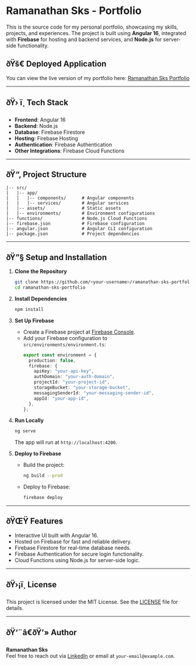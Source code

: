 
# Ramanathan Sks - Portfolio

This is the source code for my personal portfolio, showcasing my skills, projects, and experiences. The project is built using **Angular 16**, integrated with **Firebase** for hosting and backend services, and **Node.js** for server-side functionality.

## ðŸš€ Deployed Application

You can view the live version of my portfolio here: [Ramanathan Sks Portfolio](https://ramanathan-sks.web.app)

---

## ðŸ› ï¸ Tech Stack

- **Frontend**: Angular 16
- **Backend**: Node.js
- **Database**: Firebase Firestore
- **Hosting**: Firebase Hosting
- **Authentication**: Firebase Authentication
- **Other Integrations**: Firebase Cloud Functions

---

## ðŸ“‚ Project Structure

```
|-- src/
|   |-- app/
|   |   |-- components/      # Angular components
|   |   |-- services/        # Angular services
|   |-- assets/              # Static assets
|   |-- environments/        # Environment configurations
|-- functions/               # Node.js Cloud Functions
|-- firebase.json            # Firebase configuration
|-- angular.json             # Angular CLI configuration
|-- package.json             # Project dependencies
```

---

## ðŸ”§ Setup and Installation

1. **Clone the Repository**
   ```bash
   git clone https://github.com/<your-username>/ramanathan-sks-portfolio.git
   cd ramanathan-sks-portfolio
   ```

2. **Install Dependencies**
   ```bash
   npm install
   ```

3. **Set Up Firebase**
   - Create a Firebase project at [Firebase Console](https://console.firebase.google.com/).
   - Add your Firebase configuration to `src/environments/environment.ts`:
     ```typescript
     export const environment = {
       production: false,
       firebase: {
         apiKey: "your-api-key",
         authDomain: "your-auth-domain",
         projectId: "your-project-id",
         storageBucket: "your-storage-bucket",
         messagingSenderId: "your-messaging-sender-id",
         appId: "your-app-id",
       },
     };
     ```

4. **Run Locally**
   ```bash
   ng serve
   ```

   The app will run at `http://localhost:4200`.

5. **Deploy to Firebase**
   - Build the project:
     ```bash
     ng build --prod
     ```
   - Deploy to Firebase:
     ```bash
     firebase deploy
     ```

---

## ðŸŒŸ Features

- Interactive UI built with Angular 16.
- Hosted on Firebase for fast and reliable delivery.
- Firebase Firestore for real-time database needs.
- Firebase Authentication for secure login functionality.
- Cloud Functions using Node.js for server-side logic.

---

## ðŸ›¡ï¸ License

This project is licensed under the MIT License. See the [LICENSE](LICENSE) file for details.

---

## ðŸ‘¨â€ðŸ’» Author

**Ramanathan Sks**  
Feel free to reach out via [LinkedIn](https://www.linkedin.com/in/ramanathan-sks) or email at `your-email@example.com`.